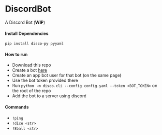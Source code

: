 # DiscordBot
A Discord Bot (**WIP**)

#### Install Dependencies
`pip install disco-py pyyaml`

#### How to run
* Download this repo
* Create a bot [here](https://discordapp.com/developers/applications/me)
* Create an app bot user for that bot (on the same page)
* Use the bot token provided there
* Run `python -m disco.cli --config config.yaml --token <BOT_TOKEN>` on the root of the repo
* Add the bot to a server using discord

#### Commands
* `!ping`
* `!dice <str>`
* `!8ball <str>`